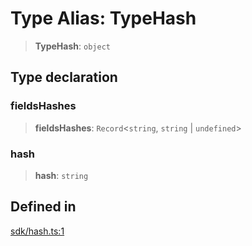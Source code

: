 # Type Alias: TypeHash

> **TypeHash**: `object`

## Type declaration

### fieldsHashes

> **fieldsHashes**: `Record`\<`string`, `string` \| `undefined`\>

### hash

> **hash**: `string`

## Defined in

[sdk/hash.ts:1](https://github.com/andreisergiu98/baeta/blob/4c16a2c8fa14b6d48e42b6a2c2893542bd64b987/packages/core/sdk/hash.ts#L1)
